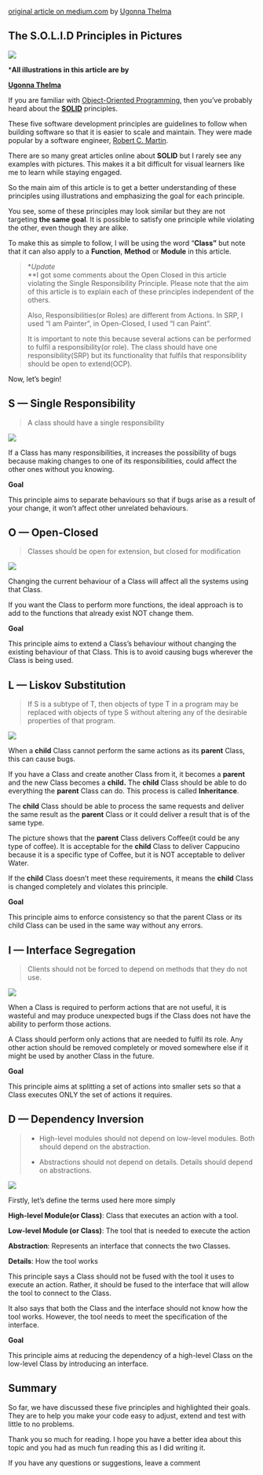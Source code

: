 [original article on medium.com](https://medium.com/backticks-tildes/the-s-o-l-i-d-principles-in-pictures-b34ce2f1e898) by  [Ugonna Thelma](https://medium.com/@ugonnat)


## The S.O.L.I.D Principles in Pictures

![](https://miro.medium.com/max/875/1*wrxj0oBKpA_GXb8LPhXOeg.png)

***All illustrations in this article are by**

[**Ugonna Thelma**](https://medium.com/u/139892399b5e?source=post_page-----b34ce2f1e898--------------------------------)

If you are familiar with  [Object-Oriented Programming](https://en.wikipedia.org/wiki/Object-oriented_programming), then you’ve probably heard about the  [**SOLID**](https://en.wikipedia.org/wiki/SOLID)  principles.

These five software development principles are guidelines to follow when building software so that it is easier to scale and maintain. They were made popular by a software engineer,  [Robert C. Martin](https://en.wikipedia.org/wiki/Robert_C._Martin).

There are so many great articles online about  **SOLID**  but I rarely see any examples with pictures. This makes it a bit difficult for visual learners like me to learn while staying engaged.

So the main aim of this article is to get a better understanding of these principles using illustrations and emphasizing the goal for each principle.

You see, some of these principles may look similar but they are not targeting  **the same goal**. It is possible to satisfy one principle while violating the other, even though they are alike.

To make this as simple to follow, I will be using the word “**Class”**  but note that it can also apply to a  **Function**,  **Method**  or  **Module**  in this article.

> **Update*  
> **I got some comments about the Open Closed in this article violating the Single Responsibility Principle. Please note that the aim of this article is to explain each of these principles independent of the others.
> 
> Also, Responsibilities(or Roles) are different from Actions. In SRP, I used “I am Painter”, in Open-Closed, I used “I can Paint”.
> 
> It is important to note this because several actions can be performed to fulfil a responsibility(or role). The class should have one responsibility(SRP) but its functionality that fulfils that responsibility should be open to extend(OCP).

Now, let’s begin!

## S — Single Responsibility

> A class should have a single responsibility

![](https://miro.medium.com/max/875/1*P3oONz9Da3Tc1w97fMV73Q.png)

If a Class has many responsibilities, it increases the possibility of bugs because making changes to one of its responsibilities, could affect the other ones without you knowing.

**Goal**

This principle aims to separate behaviours so that if bugs arise as a result of your change, it won’t affect other unrelated behaviours.

## O — Open-Closed

> Classes should be open for extension, but closed for modification

![](https://miro.medium.com/max/875/1*0MtFBmm6L2WVM04qCJOZPQ.png)

Changing the current behaviour of a Class will affect all the systems using that Class.

If you want the Class to perform more functions, the ideal approach is to add to the functions that already exist NOT change them.

**Goal**

This principle aims to extend a Class’s behaviour without changing the existing behaviour of that Class. This is to avoid causing bugs wherever the Class is being used.

## L — Liskov Substitution

> If S is a subtype of T, then objects of type T in a program may be replaced with objects of type S without altering any of the desirable properties of that program.

![](https://miro.medium.com/max/875/1*yKk2XKJaCLNlDxQMx1r55Q.png)

When a  **child**  Class cannot perform the same actions as its  **parent**  Class, this can cause bugs.

If you have a Class and create another Class from it, it becomes a  **parent**  and the new Class becomes a  **child.** The  **child**  Class should be able to do everything the  **parent**  Class can do. This process is called  **Inheritance**.

The  **child**  Class should be able to process the same requests and deliver the same result as the  **parent**  Class or it could deliver a result that is of the same type.

The picture shows that the  **parent**  Class delivers Coffee(it could be any type of coffee). It is acceptable for the  **child**  Class to deliver Cappucino because it is a specific type of Coffee, but it is NOT acceptable to deliver Water.

If the  **child**  Class doesn’t meet these requirements, it means the  **child**  Class is changed completely and violates this principle.

**Goal**

This principle aims to enforce consistency so that the parent Class or its child Class can be used in the same way without any errors.

## I — Interface Segregation

> Clients should not be forced to depend on methods that they do not use.

![](https://miro.medium.com/max/875/1*2hmyR9L43Vm64MYxj4Y89w.png)

When a Class is required to perform actions that are not useful, it is wasteful and may produce unexpected bugs if the Class does not have the ability to perform those actions.

A Class should perform only actions that are needed to fulfil its role. Any other action should be removed completely or moved somewhere else if it might be used by another Class in the future.

**Goal**

This principle aims at splitting a set of actions into smaller sets so that a Class executes ONLY the set of actions it requires.

## D — Dependency Inversion

> - High-level modules should not depend on low-level modules. Both should depend on the abstraction.
> 
> - Abstractions should not depend on details. Details should depend on abstractions.

![](https://miro.medium.com/max/875/1*Qk8tDmjQlyvwKxNTfXIo0Q.png)

Firstly, let’s define the terms used here more simply

**High-level Module(or Class)**: Class that executes an action with a tool.

**Low-level Module (or Class)**: The tool that is needed to execute the action

**Abstraction**: Represents an interface that connects the two Classes.

**Details**: How the tool works

This principle says a Class should not be fused with the tool it uses to execute an action. Rather, it should be fused to the interface that will allow the tool to connect to the Class.

It also says that both the Class and the interface should not know how the tool works. However, the tool needs to meet the specification of the interface.

**Goal**

This principle aims at reducing the dependency of a high-level Class on the low-level Class by introducing an interface.

## Summary

So far, we have discussed these five principles and highlighted their goals. They are to help you make your code easy to adjust, extend and test with little to no problems.

Thank you so much for reading. I hope you have a better idea about this topic and you had as much fun reading this as I did writing it.

If you have any questions or suggestions, leave a comment